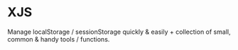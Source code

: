 # XJS
Manage localStorage / sessionStorage quickly &amp; easily + collection of small, common &amp; handy tools / functions.
